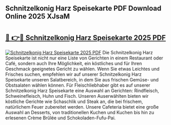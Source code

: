 ## Schnitzelkonig Harz Speisekarte PDF Download Online 2025 XJsaM

# <h2><a href="http://gc7b3o.nevu.top/?p=Schnitzelkonig+Harz+Speisekarte">🔗 👉🔴 Schnitzelkonig Harz Speisekarte 2025 PDF</a></h2>

[![Schnitzelkonig Harz Speisekarte 2025 PDF](https://i.imgur.com/dBaPXMq.png)](http://gc7b3o.nevu.top/?p=Schnitzelkonig+Harz+Speisekarte)
Die Schnitzelkonig Harz Speisekarte ist nicht nur eine Liste von Gerichten in einem Restaurant oder Café, sondern auch Ihre Möglichkeit, ein köstliches und für Ihren Geschmack geeignetes Gericht zu wählen. Wenn Sie etwas Leichtes und Frisches suchen, empfehlen wir auf unserer Schnitzelkonig Harz Speisekarte unseren Salatbereich, in dem Sie aus frischen Gemüse- und Obstsalaten wählen können. Für Fleischliebhaber gibt es auf unserer Schnitzelkonig Harz Speisekarte eine Auswahl an Gerichten: Rindfleisch, Schweinefleisch, Huhn und Fisch. Unseren Auserwählten bieten wir köstliche Gerichte wie Schaschlik und Steak an, die bei frischem, natürlichem Feuer zubereitet werden. Unsere Cafeteria bietet eine große Auswahl an Desserts, von traditionellen Kuchen und Kuchen bis hin zu erlesenen Crème Brûlée und Schokoladen-Fufu-Pai.

